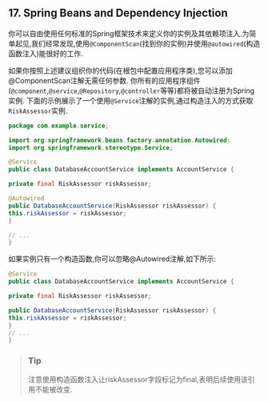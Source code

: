 ## 17. Spring Beans and Dependency Injection
你可以自由使用任何标准的Spring框架技术来定义你的实例及其依赖项注入.为简单起见,我们经常发现,使用`@ComponentScan`(找到你的实例)并使用`@autowired`(构造函数注入)能很好的工作.

如果你按照上述建议组织你的代码(在根包中配置应用程序类),您可以添加@ComponentScan注解无需任何参数.
你所有的应用程序组件(`@component`,`@service`,`@Repository`,`@controller`等等)都将被自动注册为Spring实例.
下面的示例展示了一个使用`@Service`注解的实例,通过构造注入的方式获取`RiskAssessor`实例.
```java
package com.example.service;

import org.springframework.beans.factory.annotation.Autowired;
import org.springframework.stereotype.Service;

@Service
public class DatabaseAccountService implements AccountService {

private final RiskAssessor riskAssessor;

@Autowired
public DatabaseAccountService(RiskAssessor riskAssessor) {
this.riskAssessor = riskAssessor;
}

// ...
}
```
如果实例只有一个构造函数,你可以忽略@Autowired注解,如下所示:
```java
@Service
public class DatabaseAccountService implements AccountService {

private final RiskAssessor riskAssessor;

public DatabaseAccountService(RiskAssessor riskAssessor) {
this.riskAssessor = riskAssessor;
}
// ...
}
```
>### Tip
>注意使用构造函数注入让riskAssessor字段标记为final,表明后续使用该引用不能被改变.